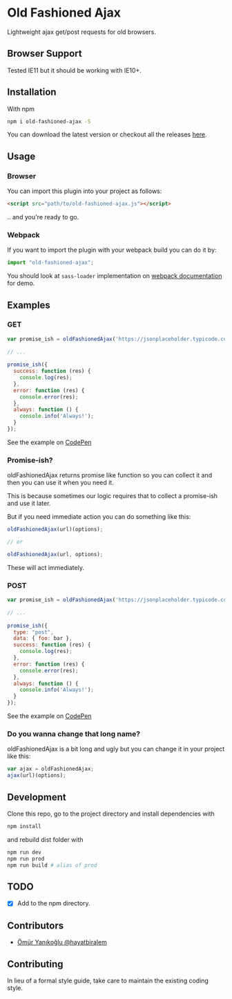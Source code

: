 # Old Fashioned Ajax

Lightweight ajax get/post requests for old browsers.

## Browser Support

Tested IE11 but it should be working with IE10+.

## Installation

With npm

```bash
npm i old-fashioned-ajax -S
```

You can download the latest version or checkout all the releases [here](https://github.com/hayatbiralem/old-fashioned-ajax/releases).

## Usage

### Browser

You can import this plugin into your project as follows:

```html
<script src="path/to/old-fashioned-ajax.js"></script>
```

.. and you're ready to go.

### Webpack

If you want to import the plugin with your webpack build you can do it by:

```js
import "old-fashioned-ajax";
```

You should look at `sass-loader` implementation on [webpack documentation](https://webpack.js.org/loaders/sass-loader/) for demo.

## Examples

### GET

```js
var promise_ish = oldFashionedAjax('https://jsonplaceholder.typicode.com/todos/1');
  
// ...
  
promise_ish({
  success: function (res) {
    console.log(res);
  },
  error: function (res) {
    console.error(res);
  },
  always: function () {
    console.info('Always!');
  }
});
```

See the example on [CodePen](https://codepen.io/hayatbiralem/pen/GRpzBKQ?editors=0010)

### Promise-ish?

oldFashionedAjax returns promise like function so you can collect it and then you can use it when you need it.

This is because sometimes our logic requires that to collect a promise-ish and use it later.

But if you need immediate action you can do something like this:

```js
oldFashionedAjax(url)(options);

// or

oldFashionedAjax(url, options);
```

These will act immediately.

### POST

```js
var promise_ish = oldFashionedAjax('https://jsonplaceholder.typicode.com/todos/1');
  
// ...
  
promise_ish({
  type: "post",
  data: { foo: bar },
  success: function (res) {
    console.log(res);
  },
  error: function (res) {
    console.error(res);
  },
  always: function () {
    console.info('Always!');
  }
});
```

See the example on [CodePen](https://codepen.io/hayatbiralem/pen/GRpzBKQ?editors=0010)

### Do you wanna change that long name?

oldFashionedAjax is a bit long and ugly but you can change it in your project like this:

```js
var ajax = oldFashionedAjax;
ajax(url)(options);
```

## Development

Clone this repo, go to the project directory and install dependencies with

```bash
npm install
```

and rebuild dist folder with

```bash
npm run dev
npm run prod
npm run build # alias of prod
```

## TODO

- [x] Add to the npm directory.

## Contributors

- [Ömür Yanıkoğlu @hayatbiralem](https://twitter.com/hayatbiralem)

## Contributing

In lieu of a formal style guide, take care to maintain the existing coding style.
